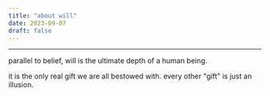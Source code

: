 ```yaml
---
title: "about will"
date: 2023-09-07
draft: false
---
```


***

parallel to belief, will is the ultimate depth of a human being.

it is the only real gift we are all bestowed with. every other "gift" is just an illusion.